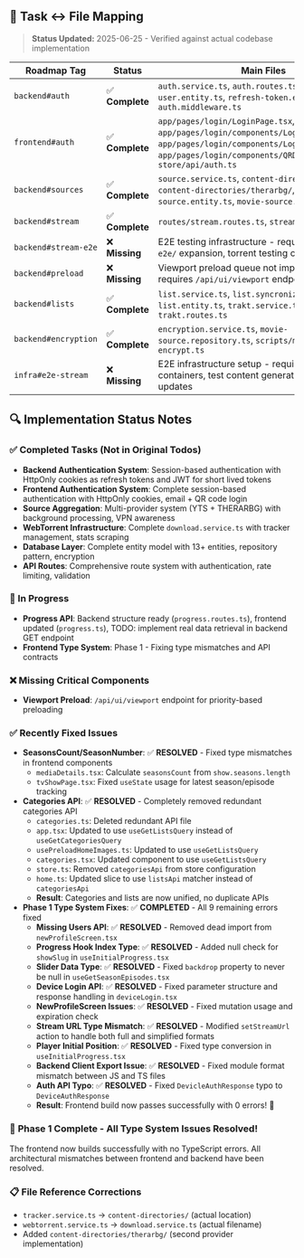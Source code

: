 ## 🔖 Task ↔ File Mapping

> **Status Updated:** 2025-06-25 - Verified against actual codebase implementation

| Roadmap Tag          | Status          | Main Files                                                                                                                                                                                      |
| -------------------- | --------------- | ----------------------------------------------------------------------------------------------------------------------------------------------------------------------------------------------- |
| `backend#auth`       | ✅ **Complete** | `auth.service.ts`, `auth.routes.ts`, `user.entity.ts`, `refresh-token.entity.ts`, `auth.middleware.ts`                                                                                          |
| `frontend#auth`      | ✅ **Complete** | `app/pages/login/LoginPage.tsx`, `app/pages/login/components/LoginWithEmail.tsx`, `app/pages/login/components/LoginWithQR.tsx`, `app/pages/login/components/QRDisplay.tsx`, `store/api/auth.ts` |
| `backend#sources`    | ✅ **Complete** | `source.service.ts`, `content-directories/yts/`, `content-directories/therarbg/`, `movie-source.entity.ts`, `movie-source.repository.ts`                                                        |
| `backend#stream`     | ✅ **Complete** | `routes/stream.routes.ts`, `stream.service.ts`                                                                                                                                                  |
| `backend#stream-e2e` | ❌ **Missing**  | E2E testing infrastructure - requires `backend-e2e/` expansion, torrent testing containers                                                                                                      |
| `backend#preload`    | ❌ **Missing**  | Viewport preload queue not implemented - requires `/api/ui/viewport` endpoint                                                                                                                   |
| `backend#lists`      | ✅ **Complete** | `list.service.ts`, `list.syncronizer.ts`, `list.entity.ts`, `trakt.service.ts`, `trakt.routes.ts`                                                                                               |
| `backend#encryption` | ✅ **Complete** | `encryption.service.ts`, `movie-source.repository.ts`, `scripts/migrate-encrypt.ts`                                                                                                             |
| `infra#e2e-stream`   | ❌ **Missing**  | E2E infrastructure setup - requires Docker containers, test content generation, compose file updates                                                                                            |

## 🔍 Implementation Status Notes

### ✅ Completed Tasks (Not in Original Todos)

- **Backend Authentication System**: Session-based authentication with HttpOnly cookies as refresh tokens and JWT for short lived tokens
- **Frontend Authentication System**: Complete session-based authentication with HttpOnly cookies, email + QR code login
- **Source Aggregation**: Multi-provider system (YTS + THERARBG) with background processing, VPN awareness
- **WebTorrent Infrastructure**: Complete `download.service.ts` with tracker management, stats scraping
- **Database Layer**: Complete entity model with 13+ entities, repository pattern, encryption
- **API Routes**: Comprehensive route system with authentication, rate limiting, validation

### 🔄 In Progress

- **Progress API**: Backend structure ready (`progress.routes.ts`), frontend updated (`progress.ts`), TODO: implement real data retrieval in backend GET endpoint
- **Frontend Type System**: Phase 1 - Fixing type mismatches and API contracts

### ❌ Missing Critical Components

- **Viewport Preload**: `/api/ui/viewport` endpoint for priority-based preloading

### ✅ Recently Fixed Issues

- **SeasonsCount/SeasonNumber**: ✅ **RESOLVED** - Fixed type mismatches in frontend components
  - `mediaDetails.tsx`: Calculate `seasonsCount` from `show.seasons.length`
  - `tvShowPage.tsx`: Fixed `useState` usage for latest season/episode tracking
- **Categories API**: ✅ **RESOLVED** - Completely removed redundant categories API
  - `categories.ts`: Deleted redundant API file
  - `app.tsx`: Updated to use `useGetListsQuery` instead of `useGetCategoriesQuery`
  - `usePreloadHomeImages.ts`: Updated to use `useGetListsQuery`
  - `categories.tsx`: Updated component to use `useGetListsQuery`
  - `store.ts`: Removed `categoriesApi` from store configuration
  - `home.ts`: Updated slice to use `listsApi` matcher instead of `categoriesApi`
  - **Result**: Categories and lists are now unified, no duplicate APIs
- **Phase 1 Type System Fixes**: ✅ **COMPLETED** - All 9 remaining errors fixed
  - **Missing Users API**: ✅ **RESOLVED** - Removed dead import from `newProfileScreen.tsx`
  - **Progress Hook Index Type**: ✅ **RESOLVED** - Added null check for `showSlug` in `useInitialProgress.tsx`
  - **Slider Data Type**: ✅ **RESOLVED** - Fixed `backdrop` property to never be null in `useGetSeasonEpisodes.tsx`
  - **Device Login API**: ✅ **RESOLVED** - Fixed parameter structure and response handling in `deviceLogin.tsx`
  - **NewProfileScreen Issues**: ✅ **RESOLVED** - Fixed mutation usage and expiration check
  - **Stream URL Type Mismatch**: ✅ **RESOLVED** - Modified `setStreamUrl` action to handle both full and simplified formats
  - **Player Initial Position**: ✅ **RESOLVED** - Fixed type conversion in `useInitialProgress.tsx`
  - **Backend Client Export Issue**: ✅ **RESOLVED** - Fixed module format mismatch between JS and TS files
  - **Auth API Typo**: ✅ **RESOLVED** - Fixed `DevicleAuthResponse` typo to `DeviceAuthResponse`
  - **Result**: Frontend build now passes successfully with 0 errors! 🎉

### 🎯 **Phase 1 Complete - All Type System Issues Resolved!**

The frontend now builds successfully with no TypeScript errors. All architectural mismatches between frontend and backend have been resolved.

### 📋 File Reference Corrections

- `tracker.service.ts` → `content-directories/` (actual location)
- `webtorrent.service.ts` → `download.service.ts` (actual filename)
- Added `content-directories/therarbg/` (second provider implementation)
